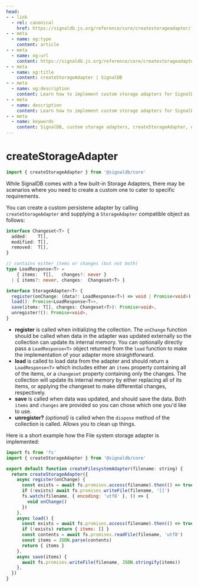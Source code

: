 ```yaml
---
head:
- - link
  - rel: canonical
    href: https://signaldb.js.org/reference/core/createstorageadapter/
- - meta
  - name: og:type
    content: article
- - meta
  - name: og:url
    content: https://signaldb.js.org/reference/core/createstorageadapter/
- - meta
  - name: og:title
    content: createStorageAdapter | SignalDB
- - meta
  - name: og:description
    content: Learn how to implement custom storage adapters for SignalDB to meet specific requirements on a practical example using the File System.
- - meta
  - name: description
    content: Learn how to implement custom storage adapters for SignalDB to meet specific requirements on a practical example using the File System.
- - meta
  - name: keywords
    content: SignalDB, custom storage adapters, createStorageAdapter, data storage, File System adapter, JavaScript, TypeScript, data storage, adapter implementation, SignalDB extensions
---
```

# createStorageAdapter

```ts
import { createStorageAdapter } from '@signaldb/core'
```

While SignalDB comes with a few built-in Storage Adapters, there may be scenarios where you need to create a custom one to cater to specific requirements.

You can create a custom persistene adapter by calling `createStorageAdapter` and supplying a `StorageAdapter` compatible object as follows:

```ts
interface Changeset<T> {
  added:    T[],
  modified: T[],
  removed:  T[],
}

// contains either items or changes (but not both)
type LoadResponse<T> =
    { items:  T[],   changes?: never }
  | { items?: never, changes:  Changeset<T> }

interface StorageAdapter<T> {
  register(onChange: (data?: LoadResponse<T>) => void | Promise<void>): Promise<void>,
  load(): Promise<LoadResponse<T>>,
  save(items: T[], changes: Changeset<T>): Promise<void>,
  unregister?(): Promise<void>,
}
```

* **register** is called when initializing the collection.  The `onChange` function should be called when data in the adapter was updated externally so the collection can update its internal memory. You can optionally directly pass a `LoadResponse<T>` object returned from the `load` function to make the implementation of your adapter more straightforward.
* **load** is called to load data from the adapter and should return a `LoadResponse<T>` which includes either an `items` property containing all of the items, or a `changeset` property containing only the changes.  The collection will update its internal memory by either replacing all of its items, or applying the changeset to make differential changes, respectively.
* **save** is called when data was updated, and should save the data.  Both `items` and `changes` are provided so you can chose which one you'd like to use.
* **unregister?** *(optional)* is called when the `dispose` method of the collection is called. Allows you to clean up things.

Here is a short example how the File system storage adapter is implemented:

```js
import fs from 'fs'
import { createStorageAdapter } from '@signaldb/core'

export default function createFilesystemAdapter(filename: string) {
  return createStorageAdapter({
    async register(onChange) {
      const exists = await fs.promises.access(filename).then(() => true).catch(() => false)
      if (!exists) await fs.promises.writeFile(filename, '[]')
      fs.watch(filename, { encoding: 'utf8' }, () => {
        void onChange()
      })
    },
    async load() {
      const exists = await fs.promises.access(filename).then(() => true).catch(() => false)
      if (!exists) return { items: [] }
      const contents = await fs.promises.readFile(filename, 'utf8')
      const items = JSON.parse(contents)
      return { items }
    },
    async save(items) {
      await fs.promises.writeFile(filename, JSON.stringify(items))
    },
  })
}
```
